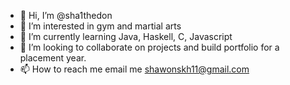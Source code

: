 - 👋 Hi, I’m @sha1thedon
- 👀 I’m interested in gym and martial arts
- 🌱 I’m currently learning Java, Haskell, C, Javascript
- 💞️ I’m looking to collaborate on projects and build portfolio for a placement year.
- 📫 How to reach me email me shawonskh11@gmail.com

<!---
sha1thedon/sha1thedon is a ✨ special ✨ repository because its `README.md` (this file) appears on your GitHub profile.
You can click the Preview link to take a look at your changes.
--->
